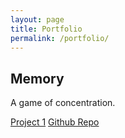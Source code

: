 ```yaml
---
layout: page
title: Portfolio
permalink: /portfolio/
---
```


<div class="project">
<h2>Memory</h2>
<p>A game of concentration.</p>
<!-- <img src="{{ site.url }}assets/memory.png" class="project_pic"/> -->
<a href="http://ryan-321.github.io/Memory/">Project 1</a>
<a href="https://github.com/Ryan-321/Memory">Github Repo</a>



</div>
